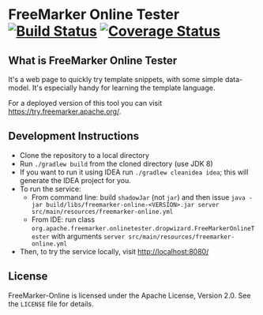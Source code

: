 FreeMarker Online Tester [![Build Status](https://travis-ci.org/apache/freemarker-online-tester.svg?branch=master)](https://travis-ci.org/apache/incubator-freemarker-online-tester) [![Coverage Status](https://coveralls.io/repos/github/apache/incubator-freemarker-online-tester/badge.svg?branch=master)](https://coveralls.io/github/apache/incubator-freemarker-online-tester?branch=master)
====================

What is FreeMarker Online Tester
--------------------------------

It's a web page to quickly try template snippets, with some simple data-model. It's especially handy for learning the
template language.
 
For a deployed version of this tool you can visit <https://try.freemarker.apache.org/>.

Development Instructions
------------------------

* Clone the repository to a local directory
* Run `./gradlew build` from the cloned directory (use JDK 8)
* If you want to run it using IDEA run `./gradlew cleanidea idea`; this will generate the IDEA project for you.
* To run the service:
  - From command line: build `shadowJar` (not `jar`) and then issue
    `java -jar build/libs/freemarker-online-<VERSION>.jar server src/main/resources/freemarker-online.yml`
  - From IDE: run class `org.apache.freemarker.onlinetester.dropwizard.FreeMarkerOnlineTester` with arguments
    `server src/main/resources/freemarker-online.yml`
* Then, to try the service locally, visit <http://localhost:8080/>

License
-------

FreeMarker-Online is licensed under the Apache License, Version 2.0. See the `LICENSE` file for details.